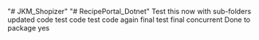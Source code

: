"# JKM_Shopizer" 
"# RecipePortal_Dotnet" 
Test this now
with sub-folders
updated code
test code
test code again
final test
final
concurrent
Done
to package
yes
